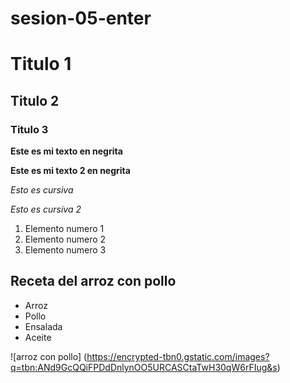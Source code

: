 # sesion-05-enter
# Titulo 1
## Titulo 2
### Titulo 3

**Este es mi texto en negrita**
 
__Este es mi texto 2 en negrita__

*Esto es cursiva*

_Esto es cursiva 2_

1. Elemento numero 1
2. Elemento numero 2 
3. Elemento numero 3

## Receta del arroz con pollo

- Arroz
- Pollo
- Ensalada
- Aceite

![arroz con pollo] (https://encrypted-tbn0.gstatic.com/images?q=tbn:ANd9GcQQiFPDdDnlynOO5URCASCtaTwH30qW6rFIug&s)

